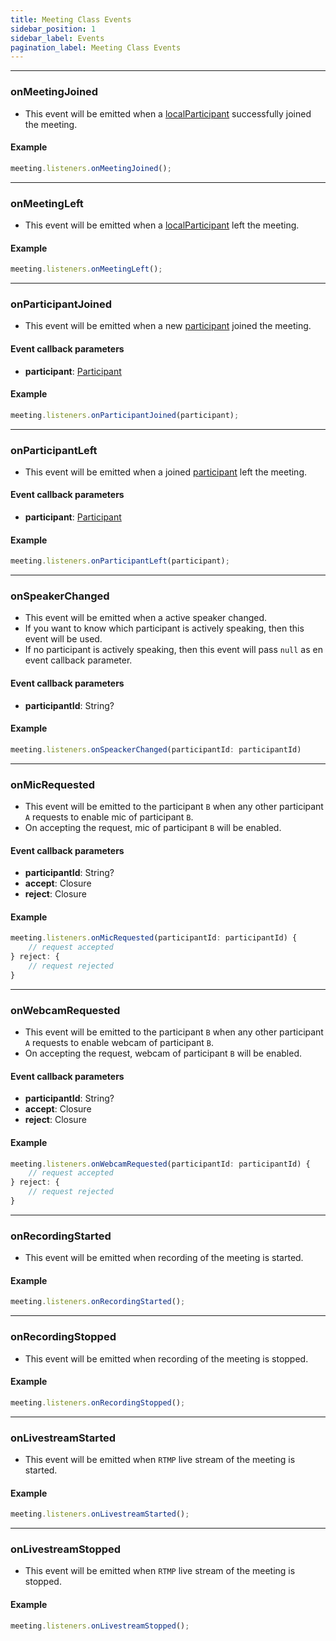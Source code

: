 ```yaml
---
title: Meeting Class Events
sidebar_position: 1
sidebar_label: Events
pagination_label: Meeting Class Events
---
```


<div class="sdk-api-ref-only-h4">

---

### onMeetingJoined

- This event will be emitted when a [localParticipant](./properties#localparticipant) successfully joined the meeting.

#### Example

```js
meeting.listeners.onMeetingJoined();
```

---

### onMeetingLeft

- This event will be emitted when a [localParticipant](./properties#localparticipant) left the meeting.

#### Example

```js
meeting.listeners.onMeetingLeft();
```

---

### onParticipantJoined

- This event will be emitted when a new [participant](../participant-class/introduction) joined the meeting.

#### Event callback parameters

- **participant**: [Participant](../participant-class/introduction)

#### Example

```js
meeting.listeners.onParticipantJoined(participant);
```

---

### onParticipantLeft

- This event will be emitted when a joined [participant](../participant-class/introduction) left the meeting.

#### Event callback parameters

- **participant**: [Participant](../participant-class/introduction)

#### Example

```js
meeting.listeners.onParticipantLeft(participant);
```

---

### onSpeakerChanged

- This event will be emitted when a active speaker changed.
- If you want to know which participant is actively speaking, then this event will be used.
- If no participant is actively speaking, then this event will pass `null` as en event callback parameter.

#### Event callback parameters

- **participantId**: String?

#### Example

```js
meeting.listeners.onSpeackerChanged(participantId: participantId)
```

---

### onMicRequested

- This event will be emitted to the participant `B` when any other participant `A` requests to enable mic of participant `B`.
- On accepting the request, mic of participant `B` will be enabled.

#### Event callback parameters

- **participantId**: String?
- **accept**: Closure
- **reject**: Closure

#### Example

```js
meeting.listeners.onMicRequested(participantId: participantId) {
    // request accepted
} reject: {
    // request rejected
}
```

---

### onWebcamRequested

- This event will be emitted to the participant `B` when any other participant `A` requests to enable webcam of participant `B`.
- On accepting the request, webcam of participant `B` will be enabled.

#### Event callback parameters

- **participantId**: String?
- **accept**: Closure
- **reject**: Closure

#### Example

```js
meeting.listeners.onWebcamRequested(participantId: participantId) {
    // request accepted
} reject: {
    // request rejected
}
```

---

### onRecordingStarted

- This event will be emitted when recording of the meeting is started.

#### Example

```js
meeting.listeners.onRecordingStarted();
```

---

### onRecordingStopped

- This event will be emitted when recording of the meeting is stopped.

#### Example

```js
meeting.listeners.onRecordingStopped();
```

---

### onLivestreamStarted

- This event will be emitted when `RTMP` live stream of the meeting is started.

#### Example

```js
meeting.listeners.onLivestreamStarted();
```

---

### onLivestreamStopped

- This event will be emitted when `RTMP` live stream of the meeting is stopped.

#### Example

```js
meeting.listeners.onLivestreamStopped();
```

</div>

